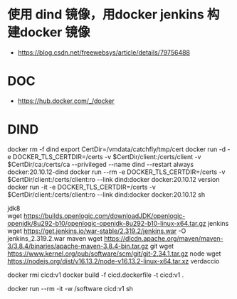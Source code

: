 # 使用 dind 镜像，用docker jenkins 构建docker 镜像
- https://blog.csdn.net/freewebsys/article/details/79756488

# DOC
- https://hub.docker.com/_/docker

# DIND
docker rm -f dind
export CertDir=/vmdata/catchfly/tmp/cert
docker run -d   -e DOCKER_TLS_CERTDIR=/certs -v $CertDir/client:/certs/client    -v $CertDir/ca:/certs/ca --privileged       --name dind --restart always docker:20.10.12-dind
docker run --rm -e DOCKER_TLS_CERTDIR=/certs -v $CertDir/client:/certs/client:ro                          --link dind:docker                              docker:20.10.12 version
docker run -it  -e DOCKER_TLS_CERTDIR=/certs -v $CertDir/client:/certs/client:ro                          --link dind:docker                              docker:20.10.12 sh



jdk8      
  wget https://builds.openlogic.com/downloadJDK/openlogic-openjdk/8u292-b10/openlogic-openjdk-8u292-b10-linux-x64.tar.gz
jenkins
  wget https://get.jenkins.io/war-stable/2.319.2/jenkins.war -O jenkins_2.319.2.war
maven
  wget https://dlcdn.apache.org/maven/maven-3/3.8.4/binaries/apache-maven-3.8.4-bin.tar.gz
git
  wget https://www.kernel.org/pub/software/scm/git/git-2.34.1.tar.gz
node
  wget https://nodejs.org/dist/v16.13.2/node-v16.13.2-linux-x64.tar.xz
verdaccio 


docker rmi cicd:v1
docker build -f cicd.dockerfile -t cicd:v1 .

docker run --rm -it -w /software cicd:v1 sh

